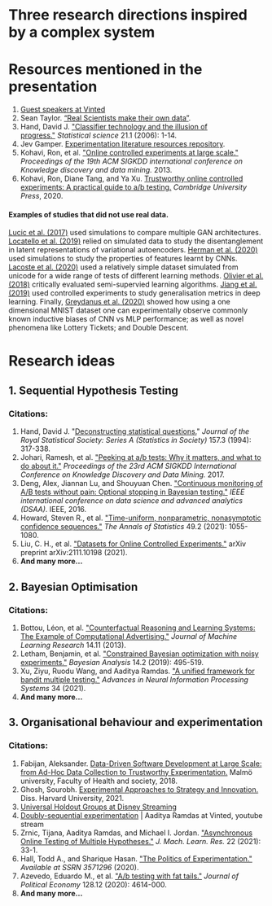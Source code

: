 # Three research directions inspired by a complex system

# Resources mentioned in the presentation

1. [Guest speakers at Vinted](https://bit.ly/3Ez3aSK)
2. Sean Taylor. [“Real Scientists make their own data”](https://seanjtaylor.com/2013/01/26/real-scientists-make-their-own-data.html).
3. Hand, David J. ["Classifier technology and the illusion of progress."](https://projecteuclid.org/journals/statistical-science/volume-21/issue-1/Classifier-Technology-and-the-Illusion-of-Progress/10.1214/088342306000000060.full) *Statistical science* 21.1 (2006): 1-14.
4. Jev Gamper. [Experimentation literature resources repository](https://github.com/jgamper/experimentation-resources).
5. Kohavi, Ron, et al. ["Online controlled experiments at large scale."](http://www.robotics.stanford.edu/users/ronnyk/2013%20controlledExperimentsAtScale.pdf) *Proceedings of the 19th ACM SIGKDD international conference on Knowledge discovery and data mining.* 2013.
6. Kohavi, Ron, Diane Tang, and Ya Xu. [Trustworthy online controlled experiments: A practical guide to a/b testing.](https://www.cambridge.org/core/books/trustworthy-online-controlled-experiments/D97B26382EB0EB2DC2019A7A7B518F59) *Cambridge University Press*, 2020.

#### Examples of studies that did not use real data.
[Lucic et al. (2017)](https://arxiv.org/abs/1711.10337) used simulations to compare multiple GAN architectures. [Locatello et al. (2019)](https://arxiv.org/abs/1811.12359) relied on simulated data to study the disentanglement in latent representations of variational autoencoders. [Herman et al. (2020)](https://arxiv.org/abs/2006.12433) used simulations to study the properties of features learnt by CNNs. [Lacoste et al. (2020)](https://arxiv.org/abs/2009.06415) used a relatively simple dataset simulated from unicode for a wide range of tests of different learning methods. [Olivier et al. (2018)](https://arxiv.org/abs/1804.09170) critically evaluated semi-supervied learning algorithms. [Jiang et al. (2019)](https://arxiv.org/abs/1912.02178) used controlled experiments to study generalisation metrics in deep learning. Finally, [Greydanus et al. (2020)](https://arxiv.org/abs/2011.14439) showed how using a one dimensional MNIST dataset one can experimentally observe commonly known inductive biases of CNN vs MLP performance; as well as novel phenomena like Lottery Tickets; and Double Descent. 

# Research ideas

## 1. Sequential Hypothesis Testing

### Citations:

1. Hand, David J. "[Deconstructing statistical questions.](https://www.jstor.org/stable/2983526)" *Journal of the Royal Statistical Society: Series A (Statistics in Society)* 157.3 (1994): 317-338.
2. Johari, Ramesh, et al. ["Peeking at a/b tests: Why it matters, and what to do about it."](http://library.usc.edu.ph/ACM/KKD%202017/pdfs/p1517.pdf) *Proceedings of the 23rd ACM SIGKDD International Conference on Knowledge Discovery and Data Mining.* 2017.
3. Deng, Alex, Jiannan Lu, and Shouyuan Chen. ["Continuous monitoring of A/B tests without pain: Optional stopping in Bayesian testing."](https://arxiv.org/abs/1602.05549) *IEEE international conference on data science and advanced analytics (DSAA)*. IEEE, 2016.
4. Howard, Steven R., et al. ["Time-uniform, nonparametric, nonasymptotic confidence sequences."](https://arxiv.org/abs/1810.08240) *The Annals of Statistics* 49.2 (2021): 1055-1080.
5. Liu, C. H., et al. ["Datasets for Online Controlled Experiments."](https://arxiv.org/abs/2111.10198) arXiv preprint arXiv:2111.10198 (2021).
6. **And many more...**

## 2. Bayesian Optimisation

### Citations:
1. Bottou, Léon, et al. ["Counterfactual Reasoning and Learning Systems: The Example of Computational Advertising."](https://jmlr.org/papers/v14/bottou13a.html) *Journal of Machine Learning Research* 14.11 (2013).
2. Letham, Benjamin, et al. ["Constrained Bayesian optimization with noisy experiments."](https://arxiv.org/abs/1706.07094) *Bayesian Analysis* 14.2 (2019): 495-519.
3. Xu, Ziyu, Ruodu Wang, and Aaditya Ramdas. ["A unified framework for bandit multiple testing."](https://arxiv.org/abs/2107.07322) *Advances in Neural Information Processing Systems* 34 (2021).
4. **And many more...**

## 3. Organisational behaviour and experimentation

### Citations:
1. Fabijan, Aleksander. [Data-Driven Software Development at Large Scale: from Ad-Hoc Data Collection to Trustworthy Experimentation.](http://www.diva-portal.org/smash/record.jsf?pid=diva2%3A1404709&dswid=-1376) Malmö university, Faculty of Health and society, 2018.
2. Ghosh, Sourobh. [Experimental Approaches to Strategy and Innovation.](https://www.proquest.com/openview/775dd21f87e0181cd64945c7defed959/1?pq-origsite=gscholar&cbl=18750&diss=y) Diss. Harvard University, 2021.
3. [Universal Holdout Groups at Disney Streaming](https://medium.com/disney-streaming/universal-holdout-groups-at-disney-streaming-2043360def4f)
4. [Doubly-sequential experimentation](https://youtu.be/McypbXRIFSk?t=817) | Aaditya Ramdas at Vinted, youtube stream
5. Zrnic, Tijana, Aaditya Ramdas, and Michael I. Jordan. ["Asynchronous Online Testing of Multiple Hypotheses."](https://arxiv.org/abs/1812.05068) *J. Mach. Learn. Res.* 22 (2021): 33-1.
6. Hall, Todd A., and Sharique Hasan. ["The Politics of Experimentation."](https://papers.ssrn.com/sol3/papers.cfm?abstract_id=3571296) *Available at SSRN 3571296* (2020).
7. Azevedo, Eduardo M., et al. ["A/b testing with fat tails."](https://www.journals.uchicago.edu/doi/abs/10.1086/710607) *Journal of Political Economy* 128.12 (2020): 4614-000.
8. **And many more...**

